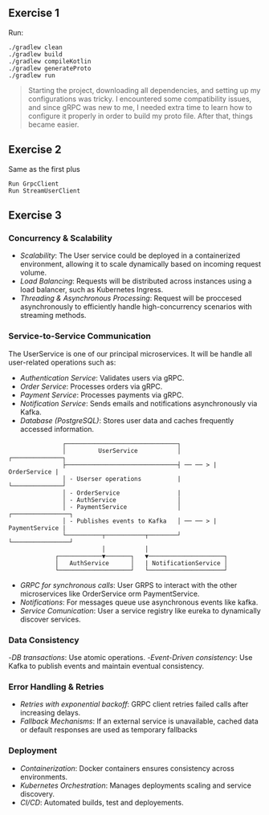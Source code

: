 ## Exercise 1
Run:
```
./gradlew clean
./gradlew build
./gradlew compileKotlin
./gradlew generateProto
./gradlew run
```
> Starting the project, downloading all dependencies, and setting up my configurations was tricky.
I encountered some compatibility issues, and since gRPC was new to me, I needed extra time to learn how to
configure it properly in order to build my proto file. After that, things became easier.

## Exercise 2
Same as the first plus 
```
Run GrpcClient
Run StreamUserClient
```

## Exercise 3

### Concurrency & Scalability

- *Scalability*: The User service could be deployed in a containerized environment, allowing it to scale dynamically
based on incoming request volume.
- *Load Balancing*: Requests will be distributed across instances using a load balancer, such as Kubernetes Ingress.
- *Threading & Asynchronous Processing*: Request will be proccesed asynchronously to efficiently handle
high-concurrency scenarios with streaming methods.

### Service-to-Service Communication
The UserService is one of our principal microservices. It will be handle all user-related 
operations such as:

- *Authentication Service*: Validates users via gRPC.
- *Order Service*: Processes orders via gRPC.
- *Payment Service*: Processes payments via gRPC.
- *Notification Service*: Sends emails and notifications asynchronously via Kafka.
- *Database (PostgreSQL)*: Stores user data and caches frequently accessed information.

```
               ┌───────────────────────────────┐
               │         UserService           │         ┌──────────────┐
               ├───────────────────────────────┤ ── ── > | OrderService |
               │ - Userser operations          |         └──────────────┘
               │ - OrderService                |       
               │ - AuthService                 │
               │ - PaymentService              │         ┌────────────────┐
               │ - Publishes events to Kafka   │ ── ── > | PaymentService |
               └──────────┬───────────┬────────┘         └────────────────┘
                          │           │
             ┌────────────▼───────┐   ▼─────────────────────┐
             │   AuthService      │   | NotificationService │
             └────────────────────┘   └─────────────────────┘
```
- *GRPC for synchronous calls*: User GRPS to interact with the other microservices like OrderService orm PaymentService.
- *Notifications*: For messages queue use asynchronous events like kafka.
- *Service Comunication*: User a service registry like eureka to dynamically discover services.
  
### Data Consistency
-*DB transactions*: Use atomic operations.
-*Event-Driven consistency*: Use Kafka to publish events and maintain eventual consistency.

### Error Handling & Retries
- *Retries with exponential backoff*: GRPC client retries failed calls after increasing delays.
- *Fallback Mechanisms*: If an external service is unavailable, cached data or default responses are used as temporary fallbacks

### Deployment
- *Containerization*: Docker containers ensures consistency across environments.
- *Kubernetes Orchestration*: Manages deployments scaling and service discovery.
- *CI/CD*: Automated builds, test and deployements.





